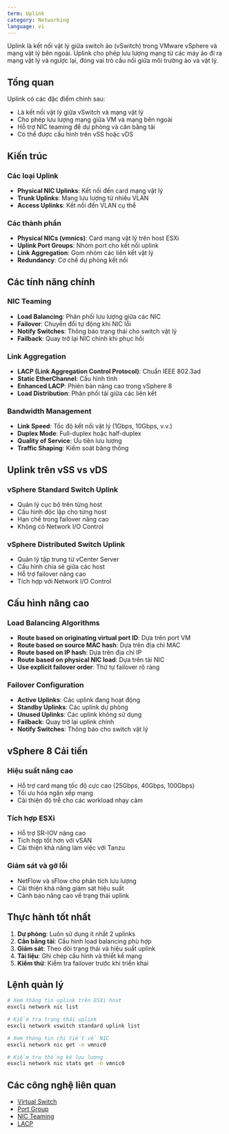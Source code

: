 ```yaml
---
term: Uplink
category: Networking
language: vi
---
```


Uplink là kết nối vật lý giữa switch ảo (vSwitch) trong VMware vSphere và mạng vật lý bên ngoài. Uplink cho phép lưu lượng mạng từ các máy ảo đi ra mạng vật lý và ngược lại, đóng vai trò cầu nối giữa môi trường ảo và vật lý.

## Tổng quan

Uplink có các đặc điểm chính sau:
- Là kết nối vật lý giữa vSwitch và mạng vật lý
- Cho phép lưu lượng mạng giữa VM và mạng bên ngoài
- Hỗ trợ NIC teaming để dự phòng và cân bằng tải
- Có thể được cấu hình trên vSS hoặc vDS

## Kiến trúc

### Các loại Uplink
- **Physical NIC Uplinks**: Kết nối đến card mạng vật lý
- **Trunk Uplinks**: Mang lưu lượng từ nhiều VLAN
- **Access Uplinks**: Kết nối đến VLAN cụ thể

### Các thành phần
- **Physical NICs (vmnics)**: Card mạng vật lý trên host ESXi
- **Uplink Port Groups**: Nhóm port cho kết nối uplink
- **Link Aggregation**: Gom nhóm các liên kết vật lý
- **Redundancy**: Cơ chế dự phòng kết nối

## Các tính năng chính

### NIC Teaming
- **Load Balancing**: Phân phối lưu lượng giữa các NIC
- **Failover**: Chuyển đổi tự động khi NIC lỗi
- **Notify Switches**: Thông báo trạng thái cho switch vật lý
- **Failback**: Quay trở lại NIC chính khi phục hồi

### Link Aggregation
- **LACP (Link Aggregation Control Protocol)**: Chuẩn IEEE 802.3ad
- **Static EtherChannel**: Cấu hình tĩnh
- **Enhanced LACP**: Phiên bản nâng cao trong vSphere 8
- **Load Distribution**: Phân phối tải giữa các liên kết

### Bandwidth Management
- **Link Speed**: Tốc độ kết nối vật lý (1Gbps, 10Gbps, v.v.)
- **Duplex Mode**: Full-duplex hoặc half-duplex
- **Quality of Service**: Ưu tiên lưu lượng
- **Traffic Shaping**: Kiểm soát băng thông

## Uplink trên vSS vs vDS

### vSphere Standard Switch Uplink
- Quản lý cục bộ trên từng host
- Cấu hình độc lập cho từng host
- Hạn chế trong failover nâng cao
- Không có Network I/O Control

### vSphere Distributed Switch Uplink
- Quản lý tập trung từ vCenter Server
- Cấu hình chia sẻ giữa các host
- Hỗ trợ failover nâng cao
- Tích hợp với Network I/O Control

## Cấu hình nâng cao

### Load Balancing Algorithms
- **Route based on originating virtual port ID**: Dựa trên port VM
- **Route based on source MAC hash**: Dựa trên địa chỉ MAC
- **Route based on IP hash**: Dựa trên địa chỉ IP
- **Route based on physical NIC load**: Dựa trên tải NIC
- **Use explicit failover order**: Thứ tự failover rõ ràng

### Failover Configuration
- **Active Uplinks**: Các uplink đang hoạt động
- **Standby Uplinks**: Các uplink dự phòng
- **Unused Uplinks**: Các uplink không sử dụng
- **Failback**: Quay trở lại uplink chính
- **Notify Switches**: Thông báo cho switch vật lý

## vSphere 8 Cải tiến

### Hiệu suất nâng cao
- Hỗ trợ card mạng tốc độ cực cao (25Gbps, 40Gbps, 100Gbps)
- Tối ưu hóa ngăn xếp mạng
- Cải thiện độ trễ cho các workload nhạy cảm

### Tích hợp ESXi
- Hỗ trợ SR-IOV nâng cao
- Tích hợp tốt hơn với vSAN
- Cải thiện khả năng làm việc với Tanzu

### Giám sát và gỡ lỗi
- NetFlow và sFlow cho phân tích lưu lượng
- Cải thiện khả năng giám sát hiệu suất
- Cảnh báo nâng cao về trạng thái uplink

## Thực hành tốt nhất

1. **Dự phòng**: Luôn sử dụng ít nhất 2 uplinks
2. **Cân bằng tải**: Cấu hình load balancing phù hợp
3. **Giám sát**: Theo dõi trạng thái và hiệu suất uplink
4. **Tài liệu**: Ghi chép cấu hình và thiết kế mạng
5. **Kiểm thử**: Kiểm tra failover trước khi triển khai

## Lệnh quản lý

```bash
# Xem thông tin uplink trên ESXi host
esxcli network nic list

# Kiểm tra trạng thái uplink
esxcli network vswitch standard uplink list

# Xem thông tin chi tiết về NIC
esxcli network nic get -n vmnic0

# Kiểm tra thống kê lưu lượng
esxcli network nic stats get -n vmnic0
```

## Các công nghệ liên quan

- [Virtual Switch](/glossary/term/virtual-switch.md)
- [Port Group](/glossary/term/port-group.md)
- [NIC Teaming](/glossary/term/nic-teaming.md)
- [LACP](/glossary/term/lacp.md)